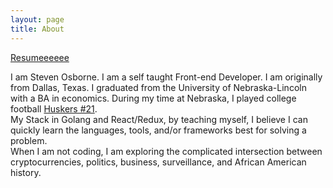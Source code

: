 ```yaml
---
layout: page
title: About
---
```

<a href="resume.pdf">Resumeeeeee</a>

I am Steven Osborne. I am a self taught Front-end Developer. I am originally from Dallas, Texas. I graduated from the University of Nebraska-Lincoln with a BA in economics. During my time at Nebraska, I played college football [Huskers #21](http://www.huskers.com/ViewArticle.dbml?ATCLID=1515319).
<br>
My Stack in Golang and React/Redux, by teaching myself, I believe I can quickly learn the languages, tools, and/or frameworks best for solving a problem.
<br>
When I am not coding, I am exploring the complicated intersection between cryptocurrencies, politics, business, surveillance, and African American history.

<!-- <p class="message">
  Quotes
</p> -->

